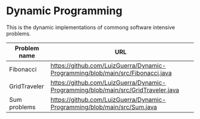 # Dynamic Programming

This is the dynamic implementations of commong software intensive problems.

Problem name | URL
--- | ---
Fibonacci | https://github.com/LuizGuerra/Dynamic-Programming/blob/main/src/Fibonacci.java
GridTraveler | https://github.com/LuizGuerra/Dynamic-Programming/blob/main/src/GridTraveler.java
Sum problems | https://github.com/LuizGuerra/Dynamic-Programming/blob/main/src/Sum.java
